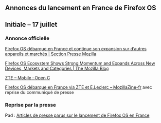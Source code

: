 ## Annonces du lancement en France de Firefox OS 

## Initiale – 17 juillet

### Annonce officielle

[Firefox OS débarque en France et continue son expansion sur d’autres appareils et marchés | Section Presse Mozilla](https://blog.mozilla.org/press-fr/2014/07/17/firefox-os-debarque-en-france-et-continue-son-expansion-sur-dautres-appareils-et-marches/)

[Firefox OS Ecosystem Shows Strong Momentum and Expands Across New Devices, Markets and Categories | The Mozilla Blog](https://blog.mozilla.org/blog/2014/07/17/firefox-os-ecosystem-shows-strong-momentum-and-expands-across-new-devices-markets-and-categories/)

[ZTE – Mobile : Open C](http://www.ztefrance.com/firefox-open-c.php)

[Firefox OS débarque en France via ZTE et E.Leclerc – MozillaZine-fr](http://mozillazine-fr.org/firefox-os-debarque-en-france-via-zte-et-e-leclerc/) avec reprise du communiqué de presse


### Reprise par la presse

Pad : [Articles de presse parus sur le lancement de Firefox OS en France](https://frenchmoz.etherpad.mozilla.org/FirefoxOS-presse)